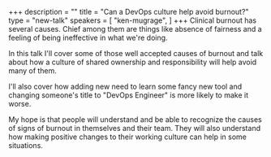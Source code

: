 +++
description = ""
title = "Can a DevOps culture help avoid burnout?"
type = "new-talk"
speakers = [
        "ken-mugrage",
]
+++
Clinical burnout has several causes. Chief among them are things like absence of fairness and a feeling of being ineffective in what we're doing.

In this talk I'll cover some of those well accepted causes of burnout and talk about how a culture of shared ownership and responsibility will help avoid many of them.

I'll also cover how adding new need to learn some fancy new tool and changing someone's title to "DevOps Engineer" is more likely to make it worse.

My hope is that people will understand and be able to recognize the causes of signs of burnout in themselves and their team. They will also understand how making positive changes to their working culture can help in some situations.